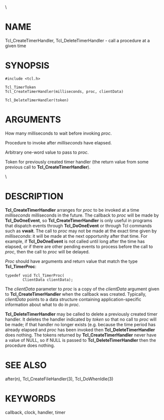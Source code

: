\

# NAME

Tcl_CreateTimerHandler, Tcl_DeleteTimerHandler - call a procedure at a
given time

# SYNOPSIS

    #include <tcl.h>

    Tcl_TimerToken
    Tcl_CreateTimerHandler(milliseconds, proc, clientData)

    Tcl_DeleteTimerHandler(token)

# ARGUMENTS

How many milliseconds to wait before invoking *proc*.

Procedure to invoke after *milliseconds* have elapsed.

Arbitrary one-word value to pass to *proc*.

Token for previously created timer handler (the return value from some
previous call to **Tcl_CreateTimerHandler**).

\

# DESCRIPTION

**Tcl_CreateTimerHandler** arranges for *proc* to be invoked at a time
*milliseconds* milliseconds in the future. The callback to *proc* will
be made by **Tcl_DoOneEvent**, so **Tcl_CreateTimerHandler** is only
useful in programs that dispatch events through **Tcl_DoOneEvent** or
through Tcl commands such as **vwait**. The call to *proc* may not be
made at the exact time given by *milliseconds*: it will be made at the
next opportunity after that time. For example, if **Tcl_DoOneEvent** is
not called until long after the time has elapsed, or if there are other
pending events to process before the call to *proc*, then the call to
*proc* will be delayed.

*Proc* should have arguments and return value that match the type
**Tcl_TimerProc**:

    typedef void Tcl_TimerProc(
            ClientData clientData);

The *clientData* parameter to *proc* is a copy of the *clientData*
argument given to **Tcl_CreateTimerHandler** when the callback was
created. Typically, *clientData* points to a data structure containing
application-specific information about what to do in *proc*.

**Tcl_DeleteTimerHandler** may be called to delete a previously created
timer handler. It deletes the handler indicated by *token* so that no
call to *proc* will be made; if that handler no longer exists (e.g.
because the time period has already elapsed and *proc* has been invoked
then **Tcl_DeleteTimerHandler** does nothing. The tokens returned by
**Tcl_CreateTimerHandler** never have a value of NULL, so if NULL is
passed to **Tcl_DeleteTimerHandler** then the procedure does nothing.

# SEE ALSO

after(n), Tcl_CreateFileHandler(3), Tcl_DoWhenIdle(3)

# KEYWORDS

callback, clock, handler, timer

